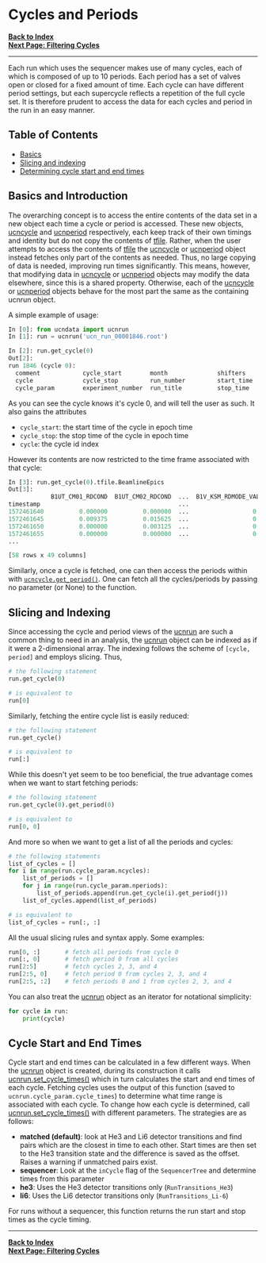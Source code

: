 # Cycles and Periods

[**Back to Index**](index.md)\
[**Next Page: Filtering Cycles**](filter.md)

---

Each run which uses the sequencer makes use of many cycles, each of which is composed of up to 10 periods. Each period has a set of valves open or closed for a fixed amount of time. Each cycle can have different period settings, but each supercycle reflects a repetition of the full cycle set. It is therefore prudent to access the data for each cycles and period in the run in an easy manner.

## Table of Contents

* [Basics](#basics-and-introduction)
* [Slicing and indexing](#slicing-and-indexing)
* [Determining cycle start and end times](#cycle-start-and-end-times)

## Basics and Introduction

The overarching concept is to access the entire contents of the data set in a new object each time a cycle or period is accessed. These new objects, [ucncycle] and [ucnperiod] respectively, each keep track of their own timings and identity but do not copy the contents of [tfile]. Rather, when the user attempts to access the contents of [tfile] the [ucncycle] or [ucnperiod] object instead fetches only part of the contents as needed. Thus, no large copying of data is needed, improving run times significantly. This means, however, that modifying data in [ucncycle] or [ucnperiod] objects may modify the data elsewhere, since this is a shared property. Otherwise, each of the [ucncycle] or [ucnperiod] objects behave for the most part the same as the containing ucnrun object.

A simple example of usage:

```python
In [0]: from ucndata import ucnrun
In [1]: run = ucnrun('ucn_run_00001846.root')

In [2]: run.get_cycle(0)
Out[2]:
run 1846 (cycle 0):
  comment            cycle_start        month              shifters           supercycle
  cycle              cycle_stop         run_number         start_time         tfile
  cycle_param        experiment_number  run_title          stop_time          year
```

As you can see the cycle knows it's cycle 0, and will tell the user as such. It also gains the attributes

* `cycle_start`: the start time of the cycle in epoch time
* `cycle_stop`: the stop time of the cycle in epoch time
* `cycle`: the cycle id index

However its contents are now restricted to the time frame associated with that cycle:

```python
In [3]: run.get_cycle(0).tfile.BeamlineEpics
Out[3]:
            B1UT_CM01_RDCOND  B1UT_CM02_RDCOND  ...  B1V_KSM_RDMODE_VAL1  B1_FOIL_ADJCUR
timestamp                                       ...
1572461640          0.000000          0.000000  ...                  0.0       40.876598
1572461645          0.009375          0.015625  ...                  0.0       40.876598
1572461650          0.000000          0.003125  ...                  0.0       40.876598
1572461655          0.000000          0.000000  ...                  0.0       40.876598
...

[58 rows x 49 columns]
```

Similarly, once a cycle is fetched, one can then access the periods within with [`ucncycle.get_period()`](../docs/ucndata.md#ucncycle). One can fetch all the cycles/periods by passing no parameter (or None) to the function.

## Slicing and Indexing

Since accessing the cycle and period views of the [ucnrun] are such a common thing to need in an analysis, the [ucnrun] object can be indexed as if it were a 2-dimensional array. The indexing follows the scheme of `[cycle, period]` and employs slicing. Thus,

```python
# the following statement
run.get_cycle(0)

# is equivalent to
run[0]
```

Similarly, fetching the entire cycle list is easily reduced:

```python
# the following statement
run.get_cycle()

# is equivalent to
run[:]
```

While this doesn't yet seem to be too beneficial, the true advantage comes when we want to start fetching periods:

```python
# the following statement
run.get_cycle(0).get_period(0)

# is equivalent to
run[0, 0]
```

And more so when we want to get a list of all the periods and cycles:

```python
# the following statements
list_of_cycles = []
for i in range(run.cycle_param.ncycles):
    list_of_periods = []
    for j in range(run.cycle_param.nperiods):
        list_of_periods.append(run.get_cycle(i).get_period(j))
    list_of_cycles.append(list_of_periods)

# is equivalent to
list_of_cycles = run[:, :]
```

All the usual slicing rules and syntax apply. Some examples:

```python
run[0, :]       # fetch all periods from cycle 0
run[:, 0]       # fetch period 0 from all cycles
run[2:5]        # fetch cycles 2, 3, and 4
run[2:5, 0]     # fetch period 0 from cycles 2, 3, and 4
run[2:5, :2]    # fetch periods 0 and 1 from cycles 2, 3, and 4
```

You can also treat the [ucnrun] object as an iterator for notational simplicity:

```python
for cycle in run:
    print(cycle)
```

## Cycle Start and End Times

Cycle start and end times can be calculated in a few different ways. When the [ucnrun] object is created, during its construction it calls [ucnrun.set_cycle_times()](../docs/ucndata.md#ucnrunset_cycle_times) which in turn calculates the start and end times of each cycle. Fetching cycles uses the output of this function (saved to `ucnrun.cycle_param.cycle_times`) to determine what time range is associated with each cycle. To change how each cycle is determined, call [ucnrun.set_cycle_times()](../docs/ucndata.md#ucnrunset_cycle_times) with different parameters. The strategies are as follows:

* **matched (default)**: look at He3 and Li6 detector transitions and find pairs which are the closest in time to each other. Start times are then set to the He3 transition state and the difference is saved as the offset. Raises a warning if unmatched pairs exist.
* **sequencer**: Look at the `inCycle` flag of the `SequencerTree` and determine times from this parameter
* **he3**: Uses the He3 detector transitions only (`RunTransitions_He3`)
* **li6**: Uses the Li6 detector transitions only (`RunTransitions_Li-6`)

For runs without a sequencer, this function returns the run start and stop times as the cycle timing.

---

[**Back to Index**](index.md)\
[**Next Page: Filtering Cycles**](filter.md)

[tfile]: #tfile
[DataFrame]: https://pandas.pydata.org/pandas-docs/stable/reference/api/pandas.DataFrame.html
[ttree]:https://github.com/ucn-triumf/rootloader/blob/main/docs/rootloader/ttree.md
[attrdict]:https://github.com/ucn-triumf/rootloader/blob/main/docs/rootloader/attrdict.md
[rootloader]: https://github.com/ucn-triumf/rootloader
[ucnrun]: ../docs/ucndata.md#ucnrun
[ucncycle]: ../docs/ucndata.md#ucncycle
[ucnperiod]: ../docs/ucndata.md#ucnperiod
[applylist]: ../docs/applylist.md
[read]: ../docs/read.md
[merge]: ../docs/merge.md
